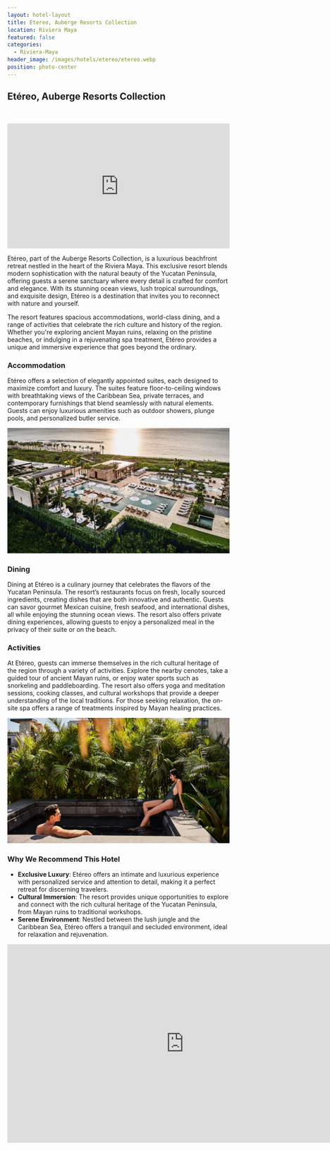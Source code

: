 ```yaml
---
layout: hotel-layout
title: Etereo, Auberge Resorts Collection
location: Riviera Maya
featured: false
categories:
  - Riviera-Maya
header_image: /images/hotels/etereo/etereo.webp
position: photo-center
---
```


## Etéreo, Auberge Resorts Collection

&nbsp;

<style>.embed-container { position: relative; padding-bottom: 56.25%; height: 0; overflow: hidden; max-width: 100%; } .embed-container iframe, .embed-container object, .embed-container embed { position: absolute; top: 0; left: 0; width: 100%; height: 100%; }</style><div class='embed-container'><iframe src='https://www.youtube.com/embed/FP29fQMqJIA' frameborder='0' allowfullscreen></iframe></div>

Etéreo, part of the Auberge Resorts Collection, is a luxurious beachfront retreat nestled in the heart of the Riviera Maya. This exclusive resort blends modern sophistication with the natural beauty of the Yucatan Peninsula, offering guests a serene sanctuary where every detail is crafted for comfort and elegance. With its stunning ocean views, lush tropical surroundings, and exquisite design, Etéreo is a destination that invites you to reconnect with nature and yourself.

The resort features spacious accommodations, world-class dining, and a range of activities that celebrate the rich culture and history of the region. Whether you're exploring ancient Mayan ruins, relaxing on the pristine beaches, or indulging in a rejuvenating spa treatment, Etéreo provides a unique and immersive experience that goes beyond the ordinary.

### Accommodation

Etéreo offers a selection of elegantly appointed suites, each designed to maximize comfort and luxury. The suites feature floor-to-ceiling windows with breathtaking views of the Caribbean Sea, private terraces, and contemporary furnishings that blend seamlessly with natural elements. Guests can enjoy luxurious amenities such as outdoor showers, plunge pools, and personalized butler service.

![](/images/hotels/etereo/etereo2.webp)

### Dining

Dining at Etéreo is a culinary journey that celebrates the flavors of the Yucatan Peninsula. The resort’s restaurants focus on fresh, locally sourced ingredients, creating dishes that are both innovative and authentic. Guests can savor gourmet Mexican cuisine, fresh seafood, and international dishes, all while enjoying the stunning ocean views. The resort also offers private dining experiences, allowing guests to enjoy a personalized meal in the privacy of their suite or on the beach.

### Activities

At Etéreo, guests can immerse themselves in the rich cultural heritage of the region through a variety of activities. Explore the nearby cenotes, take a guided tour of ancient Mayan ruins, or enjoy water sports such as snorkeling and paddleboarding. The resort also offers yoga and meditation sessions, cooking classes, and cultural workshops that provide a deeper understanding of the local traditions. For those seeking relaxation, the on-site spa offers a range of treatments inspired by Mayan healing practices.

![](/images/hotels/etereo/etereo3.webp)

### Why We Recommend This Hotel

- **Exclusive Luxury**: Etéreo offers an intimate and luxurious experience with personalized service and attention to detail, making it a perfect retreat for discerning travelers.
- **Cultural Immersion**: The resort provides unique opportunities to explore and connect with the rich cultural heritage of the Yucatan Peninsula, from Mayan ruins to traditional workshops.
- **Serene Environment**: Nestled between the lush jungle and the Caribbean Sea, Etéreo offers a tranquil and secluded environment, ideal for relaxation and rejuvenation.

<iframe src="https://www.google.com/maps/embed?pb=!1m18!1m12!1m3!1d3731.7433740938345!2d-86.98877015151872!3d20.720643031633603!2m3!1f0!2f0!3f0!3m2!1i1024!2i768!4f13.1!3m3!1m2!1s0x8f4e67f345fcde89%3A0xc2be3def46522e7a!2sEt%C3%A9reo%2C%20Auberge%20Resorts%20Collection!5e0!3m2!1ses!2ses!4v1724871697109!5m2!1ses!2ses" width="800" height="450" style="border:0;" allowfullscreen="" loading="lazy" referrerpolicy="no-referrer-when-downgrade"></iframe>